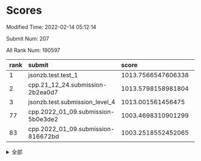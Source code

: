 # Scores

Modified Time: 2022-02-14 05:12:14

Submit Num: 207

All Rank Num: 190597

| rank |               submit               |       score        |       sigma        | pk_num |
| :--- | :--------------------------------- | :----------------- | :----------------- | :----- |
| 1    | jsonzb.test.test_1                 | 1013.7566547606338 | 0.8532406871959051 | 3685   |
| 2    | cpp.21_12_24.submission-2b2ea0d7   | 1013.5798158981804 | 0.8326008541775773 | 3683   |
| 3    | jsonzb.test.submission_level_4     | 1013.001561456475  | 0.8280392702259718 | 3683   |
| 77   | cpp.2022_01_09.submission-5b0e3de2 | 1003.4698310901299 | 0.7168326543162357 | 3687   |
| 83   | cpp.2022_01_09.submission-816672bd | 1003.2518552452065 | 0.7045079393082697 | 3684   |


<details>
<summary>全部</summary>

| rank |                 submit                 |       score        |       sigma        | pk_num |
| :--- | :------------------------------------- | :----------------- | :----------------- | :----- |
| 1    | jsonzb.test.test_1                     | 1013.7566547606338 | 0.8532406871959051 | 3685   |
| 2    | cpp.21_12_24.submission-2b2ea0d7       | 1013.5798158981804 | 0.8326008541775773 | 3683   |
| 3    | jsonzb.test.submission_level_4         | 1013.001561456475  | 0.8280392702259718 | 3683   |
| 4    | gobigger.level_3.submission_level_3_29 | 1011.6465983080961 | 0.7689390625251474 | 3678   |
| 5    | gobigger.level_3.submission_level_3_38 | 1011.6374996497675 | 0.7748033949488171 | 3678   |
| 6    | gobigger.level_3.submission_level_3_2  | 1011.4648842687458 | 0.8120119982350438 | 3684   |
| 7    | gobigger.level_3.submission_level_3_3  | 1011.2632264462248 | 0.7565517023836429 | 3680   |
| 8    | gobigger.level_3.submission_level_3_10 | 1011.1016188639146 | 0.7928556723440189 | 3681   |
| 9    | gobigger.level_3.submission_level_3_30 | 1011.0860239444635 | 0.7731345608633251 | 3679   |
| 10   | gobigger.level_3.submission_level_3_40 | 1010.8980048528454 | 0.781621266523715  | 3684   |
| 11   | gobigger.level_3.submission_level_3_7  | 1010.713837063963  | 0.7725031917302253 | 3686   |
| 12   | gobigger.level_3.submission_level_3_12 | 1010.5816030183969 | 0.7684286600599289 | 3683   |
| 13   | gobigger.level_3.submission_level_3_23 | 1010.5798293651147 | 0.7839307438288357 | 3685   |
| 14   | gobigger.level_3.submission_level_3_14 | 1010.3503477989206 | 0.7683798118712762 | 3685   |
| 15   | gobigger.level_3.submission_level_3_16 | 1010.3236653324145 | 0.760555088220173  | 3686   |
| 16   | gobigger.level_3.submission_level_3_49 | 1010.297245077858  | 0.7501630271129961 | 3677   |
| 17   | gobigger.level_3.submission_level_3_19 | 1010.24763251181   | 0.760188083859317  | 3686   |
| 18   | gobigger.level_3.submission_level_3_1  | 1010.2397373323472 | 0.7422855673574229 | 3683   |
| 19   | gobigger.level_3.submission_level_3_26 | 1010.2376368249064 | 0.7617971659625987 | 3681   |
| 20   | gobigger.level_3.submission_level_3_24 | 1010.1984558542217 | 0.7526204564813019 | 3682   |
| 21   | gobigger.level_3.submission_level_3_15 | 1010.1671366754493 | 0.7635244760901357 | 3687   |
| 22   | gobigger.level_3.submission_level_3_45 | 1010.1244245590726 | 0.760607003024299  | 3681   |
| 23   | gobigger.level_3.submission_level_3_43 | 1010.0442472561724 | 0.7529896465563022 | 3686   |
| 24   | gobigger.level_3.submission_level_3_31 | 1009.9772303075204 | 0.7725729924981923 | 3687   |
| 25   | gobigger.level_3.submission_level_3_20 | 1009.9427247961535 | 0.7503979325713372 | 3677   |
| 26   | gobigger.level_3.submission_level_3_6  | 1009.9217480526272 | 0.7420619611002656 | 3680   |
| 27   | gobigger.level_3.submission_level_3_34 | 1009.8821939177014 | 0.7588763135321565 | 3683   |
| 28   | gobigger.level_3.submission_level_3_47 | 1009.7852581761531 | 0.7517555670311121 | 3690   |
| 29   | gobigger.level_3.submission_level_3_32 | 1009.7687291176758 | 0.7270637927350665 | 3684   |
| 30   | gobigger.level_3.submission_level_3_13 | 1009.7023561525331 | 0.7832459894981346 | 3680   |
| 31   | gobigger.level_3.submission_level_3_4  | 1009.6922159010687 | 0.7499887857009143 | 3682   |
| 32   | gobigger.level_3.submission_level_3_5  | 1009.6747172286193 | 0.7735421660540281 | 3683   |
| 33   | gobigger.level_3.submission_level_3_48 | 1009.6234612889527 | 0.7472449259298164 | 3688   |
| 34   | gobigger.level_3.submission_level_3_9  | 1009.6017176998776 | 0.7595841152982691 | 3682   |
| 35   | gobigger.level_3.submission_level_3_11 | 1009.5987418373699 | 0.7678585420605307 | 3683   |
| 36   | gobigger.level_3.submission_level_3_36 | 1009.5403450435754 | 0.7562989326749975 | 3684   |
| 37   | gobigger.level_3.submission_level_3_18 | 1009.5326911088531 | 0.7592024805026999 | 3681   |
| 38   | gobigger.level_3.submission_level_3_21 | 1009.4401355489567 | 0.7529230138835422 | 3686   |
| 39   | gobigger.level_3.submission_level_3_35 | 1009.4368587160205 | 0.7651771055701777 | 3681   |
| 40   | gobigger.level_3.submission_level_3_41 | 1009.431232746934  | 0.7681178059244104 | 3682   |
| 41   | gobigger.level_3.submission_level_3_17 | 1009.4284351170744 | 0.7525114273539342 | 3684   |
| 42   | gobigger.level_3.submission_level_3_8  | 1009.3759507703388 | 0.7266392318521276 | 3681   |
| 43   | gobigger.level_3.submission_level_3_42 | 1009.3666330494717 | 0.742099485418963  | 3682   |
| 44   | gobigger.level_3.submission_level_3_39 | 1009.3595078126017 | 0.7555027618490936 | 3682   |
| 45   | gobigger.level_3.submission_level_3_33 | 1009.2827872410787 | 0.7475529080146741 | 3685   |
| 46   | gobigger.level_3.submission_level_3_27 | 1009.2799375041095 | 0.763783770447796  | 3681   |
| 47   | gobigger.level_3.submission_level_3_28 | 1009.0715352158436 | 0.7356782125121891 | 3680   |
| 48   | gobigger.level_3.submission_level_3_0  | 1009.056011014751  | 0.7377940120467693 | 3680   |
| 49   | gobigger.level_3.submission_level_3_37 | 1008.9395978073533 | 0.7334554587414788 | 3682   |
| 50   | gobigger.level_3.submission_level_3_46 | 1008.9061057973588 | 0.7498694313353435 | 3684   |
| 51   | gobigger.level_3.submission_level_3_22 | 1008.5940114805978 | 0.7384781169944502 | 3680   |
| 52   | gobigger.level_3.submission_level_3_44 | 1008.3081337307004 | 0.7580902279217564 | 3685   |
| 53   | gobigger.level_3.submission_level_3_25 | 1007.8634989714132 | 0.7284502699197057 | 3685   |
| 54   | gobigger.level_1.submission_level_1_27 | 1005.0238827413199 | 0.7133711095058356 | 3684   |
| 55   | gobigger.level_1.submission_level_1_6  | 1004.8038524265422 | 0.725171390659254  | 3683   |
| 56   | gobigger.level_1.submission_level_1_17 | 1004.4249109129129 | 0.7181239026228228 | 3688   |
| 57   | gobigger.level_1.submission_level_1_39 | 1004.3464250054261 | 0.717793846464747  | 3681   |
| 58   | gobigger.level_1.submission_level_1_22 | 1004.2604722244095 | 0.7135381721113018 | 3684   |
| 59   | gobigger.level_1.submission_level_1_33 | 1004.2221220825686 | 0.7205213816021827 | 3688   |
| 60   | gobigger.level_1.submission_level_1_24 | 1004.2062413923595 | 0.7097907797428197 | 3684   |
| 61   | gobigger.level_1.submission_level_1_4  | 1004.1058105274699 | 0.7256780465789898 | 3681   |
| 62   | gobigger.level_1.submission_level_1_35 | 1004.0717532342111 | 0.7155788215927872 | 3680   |
| 63   | gobigger.level_1.submission_level_1_11 | 1003.9924861210536 | 0.729758477544371  | 3686   |
| 64   | gobigger.level_1.submission_level_1_15 | 1003.9159915448176 | 0.7154848014437568 | 3683   |
| 65   | gobigger.level_1.submission_level_1_37 | 1003.828467007387  | 0.719059658725058  | 3687   |
| 66   | gobigger.level_1.submission_level_1_31 | 1003.7822493184383 | 0.7070691304355802 | 3683   |
| 67   | gobigger.level_1.submission_level_1_29 | 1003.7529424893376 | 0.7103231852119352 | 3683   |
| 68   | gobigger.level_1.submission_level_1_43 | 1003.6950583650561 | 0.7096446555494674 | 3686   |
| 69   | gobigger.level_1.submission_level_1_7  | 1003.6897960869073 | 0.7074009118362256 | 3678   |
| 70   | gobigger.level_1.submission_level_1_2  | 1003.6829367397035 | 0.7099567943655964 | 3680   |
| 71   | gobigger.level_1.submission_level_1_3  | 1003.6253844918327 | 0.7323685880431887 | 3682   |
| 72   | gobigger.level_1.submission_level_1_45 | 1003.5903672114566 | 0.7204687038952671 | 3681   |
| 73   | gobigger.level_1.submission_level_1_36 | 1003.5878712986624 | 0.715348854097872  | 3685   |
| 74   | gobigger.level_1.submission_level_1_16 | 1003.5861614917914 | 0.7149709195135043 | 3678   |
| 75   | gobigger.level_1.submission_level_1_49 | 1003.5328922811542 | 0.7192963267557227 | 3684   |
| 76   | gobigger.level_1.submission_level_1_23 | 1003.529343910762  | 0.7096643936977782 | 3683   |
| 77   | cpp.2022_01_09.submission-5b0e3de2     | 1003.4698310901299 | 0.7168326543162357 | 3687   |
| 78   | gobigger.level_1.submission_level_1_48 | 1003.3975068751101 | 0.7079616042303022 | 3680   |
| 79   | gobigger.level_1.submission_level_1_13 | 1003.3375535796663 | 0.7347931604578601 | 3685   |
| 80   | gobigger.level_1.submission_level_1_42 | 1003.3138853777576 | 0.7228487379985714 | 3682   |
| 81   | gobigger.level_1.submission_level_1_26 | 1003.3125035330638 | 0.7080170461189171 | 3684   |
| 82   | gobigger.level_1.submission_level_1_47 | 1003.2620194003279 | 0.7150902438146395 | 3686   |
| 83   | cpp.2022_01_09.submission-816672bd     | 1003.2518552452065 | 0.7045079393082697 | 3684   |
| 84   | gobigger.level_1.submission_level_1_21 | 1003.1608813610545 | 0.7150908784206575 | 3682   |
| 85   | gobigger.level_1.submission_level_1_18 | 1003.1355941089007 | 0.7176131190867672 | 3685   |
| 86   | gobigger.level_1.submission_level_1_32 | 1003.0518433586005 | 0.7173469301762233 | 3679   |
| 87   | gobigger.level_1.submission_level_1_30 | 1003.0223627772328 | 0.713873999125627  | 3686   |
| 88   | gobigger.level_1.submission_level_1_9  | 1003.0105712604172 | 0.7093896384006462 | 3679   |
| 89   | gobigger.level_1.submission_level_1_20 | 1002.9528562103561 | 0.7075538433155238 | 3685   |
| 90   | gobigger.level_1.submission_level_1_46 | 1002.9100422625834 | 0.7175185234478576 | 3686   |
| 91   | gobigger.level_1.submission_level_1_5  | 1002.9031280162044 | 0.7066899004932002 | 3684   |
| 92   | gobigger.level_1.submission_level_1_40 | 1002.8800915860191 | 0.7233849575567807 | 3684   |
| 93   | gobigger.level_1.submission_level_1_44 | 1002.8621378063432 | 0.7145836636201242 | 3686   |
| 94   | gobigger.level_1.submission_level_1_38 | 1002.8057754254114 | 0.7167240589223238 | 3685   |
| 95   | gobigger.level_1.submission_level_1_34 | 1002.7838684346721 | 0.7103284248495687 | 3686   |
| 96   | gobigger.level_1.submission_level_1_10 | 1002.7045390517154 | 0.7237256514982428 | 3685   |
| 97   | gobigger.level_1.submission_level_1_12 | 1002.6594687785903 | 0.7024537672767392 | 3681   |
| 98   | gobigger.level_1.submission_level_1_25 | 1002.6312505563332 | 0.7086313498540042 | 3681   |
| 99   | gobigger.level_1.submission_level_1_1  | 1002.6085942069597 | 0.7235413037692358 | 3684   |
| 100  | gobigger.level_1.submission_level_1_41 | 1002.4628790188222 | 0.708944541962736  | 3683   |
| 101  | gobigger.level_1.submission_level_1_19 | 1002.4536487452978 | 0.7048730405170234 | 3682   |
| 102  | gobigger.level_1.submission_level_1_14 | 1001.9936046206528 | 0.7201805622397272 | 3678   |
| 103  | gobigger.level_1.submission_level_1_8  | 1001.924182575619  | 0.7098040528873651 | 3680   |
| 104  | gobigger.level_1.submission_level_1_28 | 1001.8893272251852 | 0.707701307064827  | 3685   |
| 105  | gobigger.level_1.submission_level_1_0  | 1001.8341939474303 | 0.7037502106504462 | 3687   |
| 106  | gobigger.random.submission_random_36   | 996.883917187339   | 0.7107640749091888 | 3685   |
| 107  | gobigger.random.submission_random_28   | 996.7765288578262  | 0.7036085519357365 | 3686   |
| 108  | gobigger.random.submission_random_37   | 996.7567408356582  | 0.712063085774721  | 3685   |
| 109  | gobigger.random.submission_random_31   | 996.5004581522148  | 0.711370061379418  | 3685   |
| 110  | gobigger.random.submission_random_39   | 996.4803422537902  | 0.7025788409658187 | 3684   |
| 111  | gobigger.random.submission_random_38   | 996.4791691813948  | 0.7087372229810797 | 3686   |
| 112  | gobigger.random.submission_random_23   | 996.4679673320708  | 0.727671372318835  | 3680   |
| 113  | gobigger.random.submission_random_12   | 996.4313821140834  | 0.7028992048234306 | 3686   |
| 114  | gobigger.random.submission_random_49   | 996.3132628214202  | 0.7031029498041494 | 3689   |
| 115  | gobigger.random.submission_random_44   | 996.3114911380906  | 0.7224930836498931 | 3683   |
| 116  | gobigger.random.submission_random_6    | 996.2951234428134  | 0.7041855012832026 | 3684   |
| 117  | gobigger.random.submission_random_18   | 996.2860656951424  | 0.7154738944826763 | 3684   |
| 118  | gobigger.random.submission_random_0    | 996.0813944535039  | 0.7136603376694451 | 3687   |
| 119  | gobigger.random.submission_random_8    | 996.0338290518023  | 0.7113517933353757 | 3681   |
| 120  | gobigger.random.submission_random_41   | 996.026646414514   | 0.7021969505769905 | 3682   |
| 121  | gobigger.random.submission_random_42   | 996.0072091152409  | 0.7138879726719819 | 3685   |
| 122  | gobigger.random.submission_random_27   | 996.0054346816336  | 0.7069883542396749 | 3686   |
| 123  | gobigger.random.submission_random_48   | 995.9999615628637  | 0.7055733173929906 | 3688   |
| 124  | gobigger.random.submission_random_32   | 995.9646833303266  | 0.7013304462557154 | 3685   |
| 125  | gobigger.random.submission_random_21   | 995.9233618732294  | 0.711889850821616  | 3681   |
| 126  | gobigger.random.submission_random_40   | 995.8762219816001  | 0.7092521855818191 | 3685   |
| 127  | gobigger.random.submission_random_46   | 995.857883128814   | 0.7120825108007149 | 3684   |
| 128  | gobigger.random.submission_random_16   | 995.8565971444376  | 0.6994272656027477 | 3683   |
| 129  | gobigger.random.submission_random_26   | 995.7561681531928  | 0.7071446923035745 | 3677   |
| 130  | gobigger.random.submission_random_5    | 995.7368591229991  | 0.7149144183268316 | 3685   |
| 131  | gobigger.random.submission_random_34   | 995.7071248003892  | 0.6953675650983018 | 3683   |
| 132  | gobigger.random.submission_random_17   | 995.6507501305254  | 0.708684266335023  | 3686   |
| 133  | gobigger.random.submission_random_3    | 995.6462836000102  | 0.7141540931782312 | 3688   |
| 134  | gobigger.random.submission_random_33   | 995.6096935493857  | 0.7101190383568277 | 3677   |
| 135  | gobigger.random.submission_random_15   | 995.5556567293149  | 0.7151078231430779 | 3684   |
| 136  | gobigger.random.submission_random_30   | 995.5512462396747  | 0.7059375741700153 | 3681   |
| 137  | gobigger.random.submission_random_1    | 995.5412316615805  | 0.7230687554815736 | 3683   |
| 138  | gobigger.random.submission_random_29   | 995.5332312809999  | 0.7048322355020715 | 3681   |
| 139  | gobigger.random.submission_random_19   | 995.5295347215869  | 0.7150480158350737 | 3684   |
| 140  | gobigger.random.submission_random_25   | 995.5093849947971  | 0.7051937768221187 | 3682   |
| 141  | gobigger.random.submission_random_2    | 995.4800820339736  | 0.7051201910434959 | 3679   |
| 142  | gobigger.random.submission_random_43   | 995.4717411434997  | 0.7176183549462692 | 3681   |
| 143  | gobigger.random.submission_random_4    | 995.4453624799229  | 0.7078643148410182 | 3683   |
| 144  | gobigger.random.submission_random_20   | 995.3889374157551  | 0.7102481782293464 | 3687   |
| 145  | gobigger.random.submission_random_10   | 995.3541277357266  | 0.6974156416108561 | 3685   |
| 146  | gobigger.random.submission_random_13   | 995.3301416038632  | 0.721945145427972  | 3682   |
| 147  | gobigger.random.submission_random_22   | 995.3289157495324  | 0.7093811806864376 | 3682   |
| 148  | gobigger.random.submission_random_35   | 995.3118418063995  | 0.7158058205396645 | 3686   |
| 149  | gobigger.random.submission_random_47   | 995.1443614006453  | 0.7042641338424729 | 3683   |
| 150  | gobigger.random.submission_random_7    | 995.0912623811773  | 0.7170049829086707 | 3683   |
| 151  | gobigger.random.submission_random_45   | 994.8984596676479  | 0.7267186411597025 | 3678   |
| 152  | gobigger.random.submission_random_9    | 994.8727305982983  | 0.7290792718250052 | 3685   |
| 153  | gobigger.random.submission_random_11   | 994.8410441464216  | 0.6988479272362591 | 3689   |
| 154  | gobigger.random.submission_random_24   | 994.5429744953367  | 0.7142058511596743 | 3682   |
| 155  | gobigger.level_2.submission_level_2_16 | 994.4112575203824  | 0.7247057971788529 | 3681   |
| 156  | gobigger.random.submission_random_14   | 994.2401999327046  | 0.713745661655988  | 3684   |
| 157  | gobigger.level_2.submission_level_2_49 | 993.9125255970802  | 0.7276252133955203 | 3684   |
| 158  | gobigger.level_2.submission_level_2_40 | 993.9052373440943  | 0.7407530276473041 | 3681   |
| 159  | gobigger.level_2.submission_level_2_24 | 993.605911623449   | 0.7223652126496382 | 3681   |
| 160  | gobigger.level_2.submission_level_2_21 | 993.5603864148173  | 0.7457931315110317 | 3681   |
| 161  | gobigger.level_2.submission_level_2_23 | 993.4945262236583  | 0.731422841893805  | 3684   |
| 162  | gobigger.level_2.submission_level_2_4  | 993.3520060270996  | 0.7323780454022366 | 3681   |
| 163  | gobigger.level_2.submission_level_2_26 | 993.2907702039286  | 0.727547953115843  | 3677   |
| 164  | gobigger.level_2.submission_level_2_14 | 993.2488064354661  | 0.739748983271546  | 3682   |
| 165  | gobigger.level_2.submission_level_2_17 | 993.0525160707588  | 0.7445800048313248 | 3681   |
| 166  | gobigger.level_2.submission_level_2_13 | 993.006897278201   | 0.7239435511980845 | 3681   |
| 167  | gobigger.level_2.submission_level_2_25 | 993.0050733529098  | 0.7315940932770378 | 3682   |
| 168  | gobigger.level_2.submission_level_2_38 | 992.97578001457    | 0.7413495967932876 | 3686   |
| 169  | gobigger.level_2.submission_level_2_31 | 992.9541657961503  | 0.7312189382365002 | 3684   |
| 170  | gobigger.level_2.submission_level_2_0  | 992.9074383414822  | 0.7439710431632027 | 3685   |
| 171  | gobigger.level_2.submission_level_2_42 | 992.7810030370533  | 0.7478403730488613 | 3684   |
| 172  | gobigger.level_2.submission_level_2_20 | 992.7637950649319  | 0.7497867190186748 | 3683   |
| 173  | gobigger.level_2.submission_level_2_12 | 992.7300617263217  | 0.7410922729317387 | 3686   |
| 174  | gobigger.level_2.submission_level_2_8  | 992.6857662998342  | 0.7327044951705624 | 3683   |
| 175  | gobigger.level_2.submission_level_2_27 | 992.6759110450432  | 0.7382495995258691 | 3683   |
| 176  | gobigger.level_2.submission_level_2_29 | 992.6391267920668  | 0.725387820432783  | 3684   |
| 177  | gobigger.level_2.submission_level_2_47 | 992.584513373632   | 0.7344935349129956 | 3684   |
| 178  | gobigger.level_2.submission_level_2_45 | 992.5622603825129  | 0.7413975284142424 | 3682   |
| 179  | gobigger.level_2.submission_level_2_36 | 992.5554988788014  | 0.7376930310546632 | 3681   |
| 180  | gobigger.level_2.submission_level_2_1  | 992.4991806396382  | 0.7381366792697455 | 3683   |
| 181  | gobigger.level_2.submission_level_2_6  | 992.4910718257211  | 0.7539835553547823 | 3681   |
| 182  | gobigger.level_2.submission_level_2_44 | 992.337845041761   | 0.7528242962958686 | 3685   |
| 183  | gobigger.level_2.submission_level_2_7  | 992.3260327855415  | 0.7421504392309413 | 3685   |
| 184  | gobigger.level_2.submission_level_2_2  | 992.2784803177987  | 0.7325663011969652 | 3681   |
| 185  | gobigger.level_2.submission_level_2_48 | 992.1603110651511  | 0.7573657157773825 | 3683   |
| 186  | gobigger.level_2.submission_level_2_39 | 991.8800293604345  | 0.7510649340394899 | 3683   |
| 187  | gobigger.level_2.submission_level_2_41 | 991.8733690057427  | 0.748514359882197  | 3678   |
| 188  | gobigger.level_2.submission_level_2_22 | 991.7872149960818  | 0.7596117045351666 | 3681   |
| 189  | gobigger.level_2.submission_level_2_46 | 991.7558993196234  | 0.7478283987427526 | 3686   |
| 190  | gobigger.level_2.submission_level_2_37 | 991.7294401515496  | 0.7401250278791255 | 3683   |
| 191  | gobigger.level_2.submission_level_2_9  | 991.7135575106965  | 0.736941863773745  | 3678   |
| 192  | gobigger.level_2.submission_level_2_15 | 991.6992398287075  | 0.7483687075629167 | 3685   |
| 193  | gobigger.level_2.submission_level_2_10 | 991.677039054437   | 0.7362405203998994 | 3684   |
| 194  | gobigger.level_2.submission_level_2_28 | 991.6663567079354  | 0.7594684099423706 | 3687   |
| 195  | gobigger.level_2.submission_level_2_5  | 991.5723264417724  | 0.7599402948781361 | 3684   |
| 196  | gobigger.level_2.submission_level_2_43 | 991.5608012726711  | 0.7479249749761859 | 3681   |
| 197  | gobigger.level_2.submission_level_2_33 | 991.5173198647683  | 0.7695212820431252 | 3678   |
| 198  | gobigger.level_2.submission_level_2_34 | 991.2921477019084  | 0.7388592477174107 | 3676   |
| 199  | gobigger.level_2.submission_level_2_18 | 991.1891667400492  | 0.7471997402764881 | 3681   |
| 200  | gobigger.level_2.submission_level_2_30 | 990.9945038536949  | 0.7592736769109655 | 3681   |
| 201  | gobigger.level_2.submission_level_2_19 | 990.9210648718233  | 0.7590196714150285 | 3679   |
| 202  | gobigger.level_2.submission_level_2_35 | 990.7733451261923  | 0.7548166804693728 | 3681   |
| 203  | gobigger.level_2.submission_level_2_3  | 990.542711049252   | 0.7756602010843994 | 3686   |
| 204  | gobigger.level_2.submission_level_2_32 | 990.5370584966957  | 0.7415446478037447 | 3684   |
| 205  | gobigger.level_2.submission_level_2_11 | 990.4358206745121  | 0.7707300840070038 | 3685   |
| 206  | gobigger.none.submission_none_1        | 977.9527776139311  | 1.2673725139517067 | 3683   |
| 207  | gobigger.none.submission_none_0        | 975.6043861278773  | 1.5492200220098753 | 3684   |

</details>